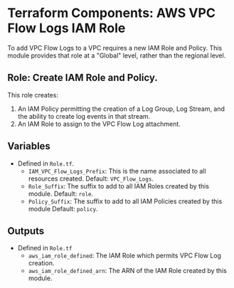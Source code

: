 # Terraform Components: AWS VPC Flow Logs IAM Role

To add VPC Flow Logs to a VPC requires a new IAM Role and Policy. This module provides that role
at a "Global" level, rather than the regional level.

## Role: Create IAM Role and Policy.

This role creates:

1. An IAM Policy permitting the creation of a Log Group, Log Stream, and the ability to create
log events in that stream.
1. An IAM Role to assign to the VPC Flow Log attachment.

## Variables

* Defined in `Role.tf`.
  * `IAM_VPC_Flow_Logs_Prefix`: This is the name associated to all resources created. Default:
  `VPC_Flow_Logs`.
  * `Role_Suffix`: The suffix to add to all IAM Roles created by this module. Default: `role`.
  * `Policy_Suffix`: The suffix to add to all IAM Policies created by this module Default:
  `policy`.

## Outputs

* Defined in `Role.tf`
  * `aws_iam_role_defined`: The IAM Role which permits VPC Flow Log creation.
  * `aws_iam_role_defined_arn`: The ARN of the IAM Role created by this module.
